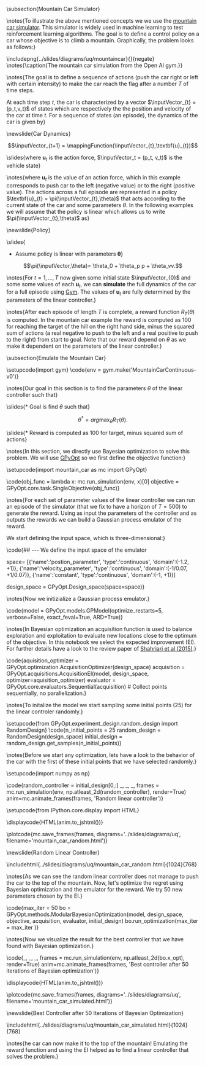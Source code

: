 
\subsection{Mountain Car Simulator}

\notes{To illustrate the above mentioned concepts we we use the [mountain car simulator](https://github.com/openai/gym/wiki/MountainCarContinuous-v0). This simulator is widely used in machine learning to test reinforcement learning algorithms. The goal is to define a control policy on a car whose objective is to climb a mountain. Graphically, the problem looks as follows:}

\includepng{../slides/diagrams/uq/mountaincar}{}{negate}
\notes{\caption{The mountain car simulation from the Open AI gym.}}

\notes{The goal is to define a sequence of actions (push the car right or left with certain intensity) to make the car reach the flag after a number $T$ of time steps.

At each time step $t$, the car is characterized by a vector $\inputVector_{t} = (p_t,v_t)$ of states which are respectively the the position and velocity of the car at time $t$. For a sequence of states (an episode), the dynamics of the car is given by}

\newslide{Car Dynamics}

$$\inputVector_{t+1} = \mappingFunction(\inputVector_{t},\textbf{u}_{t})$$

\slides{where $\textbf{u}_t$ is the action force, $\inputVector_t = (p_t, v_t)$ is the vehicle state}

\notes{where $\textbf{u}_{t}$ is the value of an action force, which in this example corresponds to push car to the left (negative value) or to the right (positive value). The actions across a full episode are represented in a policy $\textbf{u}_{t} = \pi(\inputVector_{t},\theta)$ that acts according to the current state of the car and some parameters $\theta$. In the following examples we will assume that the policy is linear which allows us to write $\pi(\inputVector_{t},\theta)$ as}


\newslide{Policy}

\slides{
* Assume policy is linear with parameters $\boldsymbol{\theta}$}

$$\pi(\inputVector,\theta)= \theta_0 + \theta_p p + \theta_vv.$$

\notes{For $t=1,\dots,T$ now given some initial state $\inputVector_{0}$ and some some values of each $\textbf{u}_{t}$, we can **simulate** the full dynamics of the car for a full episode using [Gym](https://gym.openai.com/envs/). The values of 
$\textbf{u}_{t}$ are fully determined by the parameters of the linear controller.}

\notes{After each episode of length $T$ is complete, a reward function $R_{T}(\theta)$ is computed. In the mountain car example the reward is computed as 100 for reaching the target of the hill on the right hand side, minus the squared sum of actions (a real negative to push to the left and a real positive to push to the right) from start to goal.  Note that our reward depend on $\theta$ as we make it dependent on the parameters of the linear controller.}

\subsection{Emulate the Mountain Car}

\setupcode{import gym}
\code{env = gym.make('MountainCarContinuous-v0')}

\notes{Our goal in this section is to find the parameters $\theta$ of the linear controller such that}

\slides{* Goal is find $\theta$ such that}

$$\theta^* = arg \max_{\theta} R_T(\theta).$$ 

\slides{* Reward is computed as 100 for target, minus squared sum of actions}

\notes{In this section, we directly use Bayesian optimization to solve this problem. We will use [GPyOpt](https://sheffieldml.github.io/GPyOpt/) so we first define the objective function:}

\setupcode{import mountain_car as mc
import GPyOpt}

\code{obj_func = lambda x: mc.run_simulation(env, x)[0]
objective = GPyOpt.core.task.SingleObjective(obj_func)}

\notes{For each set of parameter values of the linear controller we can run an episode of the simulator (that we fix to have a horizon of $T=500$) to generate the reward. Using as input the parameters of the controller and as outputs the rewards we can build a Gaussian process emulator of the reward. 

We start defining the input space, which is three-dimensional:}

\code{## --- We define the input space of the emulator

space= [{'name':'postion_parameter', 'type':'continuous', 'domain':(-1.2, +1)},
        {'name':'velocity_parameter', 'type':'continuous', 'domain':(-1/0.07, +1/0.07)},
        {'name':'constant', 'type':'continuous', 'domain':(-1, +1)}]

design_space = GPyOpt.Design_space(space=space)}

\notes{Now we initizialize a Gaussian process emulator.}

\code{model = GPyOpt.models.GPModel(optimize_restarts=5, verbose=False, exact_feval=True, ARD=True)}

\notes{In Bayesian optimization an acquisition function is used to balance exploration and exploitation to evaluate new locations close to the optimum of the objective. In this notebook we select the expected improvement (EI). For further details have a look to the review paper of [Shahriari et al (2015)](http://www.cs.ox.ac.uk/people/nando.defreitas/publications/BayesOptLoop.pdf).}

\code{aquisition_optimizer = GPyOpt.optimization.AcquisitionOptimizer(design_space)
acquisition = GPyOpt.acquisitions.AcquisitionEI(model, design_space, optimizer=aquisition_optimizer)
evaluator = GPyOpt.core.evaluators.Sequential(acquisition) # Collect points sequentially, no parallelization.}

\notes{To initalize the model we start sampling some initial points (25) for the linear controler randomly.}


\setupcode{from GPyOpt.experiment_design.random_design import RandomDesign}
\code{n_initial_points = 25
random_design = RandomDesign(design_space)
initial_design = random_design.get_samples(n_initial_points)}

\notes{Before we start any optimization, lets have a look to the behavior of the car with the first of these initial points that we have selected randomly.}

\setupcode{import numpy as np}

\code{random_controller = initial_design[0,:]
_, _, _, frames = mc.run_simulation(env, np.atleast_2d(random_controller), render=True)
anim=mc.animate_frames(frames, 'Random linear controller')}

\setupcode{from IPython.core.display import HTML}

\displaycode{HTML(anim.to_jshtml())}

\plotcode{mc.save_frames(frames, 
                  diagrams='../slides/diagrams/uq', 
				  filename='mountain_car_random.html')}

\newslide{Random Linear Controller}

\includehtml{../slides/diagrams/uq/mountain_car_random.html}{1024}{768}


\notes{As we can see the random linear controller does not manage to push the car to the top of the mountain. Now, let's optimize the regret using Bayesian optimization and the emulator for the reward. We try 50 new parameters chosen by the EI.}

\code{max_iter = 50
bo = GPyOpt.methods.ModularBayesianOptimization(model, design_space, objective, acquisition, evaluator, initial_design)
bo.run_optimization(max_iter = max_iter )}

\notes{Now we visualize the result for the best controller that we have found with Bayesian optimization.}

\code{_, _, _, frames = mc.run_simulation(env, np.atleast_2d(bo.x_opt), render=True)
anim=mc.animate_frames(frames, 'Best controller after 50 iterations of Bayesian optimization')}

\displaycode{HTML(anim.to_jshtml())}

\plotcode{mc.save_frames(frames, 
                  diagrams='../slides/diagrams/uq', 
				  filename='mountain_car_simulated.html')}

\newslide{Best Controller after 50 Iterations of Bayesian Optimization}

\includehtml{../slides/diagrams/uq/mountain_car_simulated.html}{1024}{768}

\notes{he car can now make it to the top of the mountain! Emulating the reward function and using the EI helped as to find a linear controller that solves the problem.}
